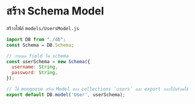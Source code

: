
# สร้าง Schema Model

สร้างไฟล์ `models/UsersModel.js`

```js
import DB from "./db";
const Schema = DB.Schema;

// กำหนด field ใน schema 
const userSchema = new Schema({
  username: String,
  password: String,
});

// ใช้ mongoose สร้าง Model ของ collections `users` และ export ออกไปพร้อมใช้ 
export default DB.model('User', userSchema);
```